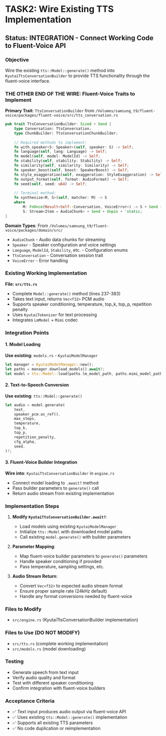# TASK2: Wire Existing TTS Implementation

## Status: INTEGRATION - Connect Working Code to Fluent-Voice API

### Objective
Wire the existing `tts::Model::generate()` method into `KyutaiTtsConversationBuilder` to provide TTS functionality through the fluent-voice interface.

### THE OTHER END OF THE WIRE: Fluent-Voice Traits to Implement

**Primary Trait**: `TtsConversationBuilder` from `/Volumes/samsung_t9/fluent-voice/packages/fluent-voice/src/tts_conversation.rs`

```rust
pub trait TtsConversationBuilder: Sized + Send {
    type Conversation: TtsConversation;
    type ChunkBuilder: TtsConversationChunkBuilder;
    
    // Required methods to implement:
    fn with_speaker<S: Speaker>(self, speaker: S) -> Self;
    fn language(self, lang: Language) -> Self;
    fn model(self, model: ModelId) -> Self;
    fn stability(self, stability: Stability) -> Self;
    fn similarity(self, similarity: Similarity) -> Self;
    fn speaker_boost(self, boost: SpeakerBoost) -> Self;
    fn style_exaggeration(self, exaggeration: StyleExaggeration) -> Self;
    fn output_format(self, format: AudioFormat) -> Self;
    fn seed(self, seed: u64) -> Self;
    
    // Terminal method:
    fn synthesize<M, S>(self, matcher: M) -> S
    where
        M: FnOnce(Result<Self::Conversation, VoiceError>) -> S + Send + 'static,
        S: Stream<Item = AudioChunk> + Send + Unpin + 'static;
}
```

**Domain Types**: From `/Volumes/samsung_t9/fluent-voice/packages/domain/src/`
- `AudioChunk` - Audio data chunks for streaming
- `Speaker` - Speaker configuration and voice settings
- `Language`, `ModelId`, `Stability`, etc. - Configuration enums
- `TtsConversation` - Conversation session trait
- `VoiceError` - Error handling

### Existing Working Implementation
**File: `src/tts.rs`**
- Complete `Model::generate()` method (lines 237-383)
- Takes text input, returns `Vec<f32>` PCM audio
- Supports speaker conditioning, temperature, top_k, top_p, repetition penalty
- Uses `KyutaiTokenizer` for text processing
- Integrates `LmModel` + `Mimi` codec

### Integration Points

#### 1. Model Loading
**Use existing**: `models.rs` - `KyutaiModelManager`
```rust
let manager = KyutaiModelManager::new();
let paths = manager.download_models().await?;
let model = tts::Model::load(paths.lm_model_path, paths.mimi_model_path, dtype, device)?;
```

#### 2. Text-to-Speech Conversion
**Use existing**: `tts::Model::generate()`
```rust
let audio = model.generate(
    text,
    speaker_pcm.as_ref(),
    max_steps,
    temperature,
    top_k,
    top_p,
    repetition_penalty,
    cfg_alpha,
    seed,
)?;
```

#### 3. Fluent-Voice Builder Integration
**Wire into**: `KyutaiTtsConversationBuilder` in `engine.rs`
- Connect model loading to `.await?` method
- Pass builder parameters to `generate()` call
- Return audio stream from existing implementation

### Implementation Steps

1. **Modify `KyutaiTtsConversationBuilder.await?`**:
   - Load models using existing `KyutaiModelManager`
   - Initialize `tts::Model` with downloaded model paths
   - Call existing `model.generate()` with builder parameters

2. **Parameter Mapping**:
   - Map fluent-voice builder parameters to `generate()` parameters
   - Handle speaker conditioning if provided
   - Pass temperature, sampling settings, etc.

3. **Audio Stream Return**:
   - Convert `Vec<f32>` to expected audio stream format
   - Ensure proper sample rate (24kHz default)
   - Handle any format conversions needed by fluent-voice

### Files to Modify
- `src/engine.rs` (KyutaiTtsConversationBuilder implementation)

### Files to Use (DO NOT MODIFY)
- `src/tts.rs` (complete working implementation)
- `src/models.rs` (model downloading)

### Testing
- Generate speech from text input
- Verify audio quality and format
- Test with different speaker conditioning
- Confirm integration with fluent-voice builders

### Acceptance Criteria
- ✅ Text input produces audio output via fluent-voice API
- ✅ Uses existing `tts::Model::generate()` implementation
- ✅ Supports all existing TTS parameters
- ✅ No code duplication or reimplementation